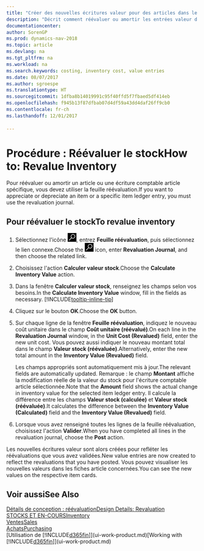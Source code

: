 ```yaml
---
title: "Créer des nouvelles écritures valeur pour des articles dans le stock"
description: "Décrit comment réévaluer ou amortir les entrées valeur d'un ou de plusieurs articles dans le stock en validant leur valeur calculée courante."
documentationcenter: 
author: SorenGP
ms.prod: dynamics-nav-2018
ms.topic: article
ms.devlang: na
ms.tgt_pltfrm: na
ms.workload: na
ms.search.keywords: costing, inventory cost, value entries
ms.date: 08/07/2017
ms.author: sgroespe
ms.translationtype: HT
ms.sourcegitcommit: 1dfba8b14019991c95f40ffd5f7fbaed5df414eb
ms.openlocfilehash: f945b13f87dfbab07d4df59a43dd4daf26ff9cb0
ms.contentlocale: fr-ch
ms.lasthandoff: 12/01/2017

---
```

# <a name="how-to-revalue-inventory"></a><span data-ttu-id="b1fcc-103">Procédure : Réévaluer le stock</span><span class="sxs-lookup"><span data-stu-id="b1fcc-103">How to: Revalue Inventory</span></span>
<span data-ttu-id="b1fcc-104">Pour réévaluer ou amortir un article ou une écriture comptable article spécifique, vous devez utiliser la feuille réévaluation.</span><span class="sxs-lookup"><span data-stu-id="b1fcc-104">If you want to appreciate or depreciate an item or a specific item ledger entry, you must use the revaluation journal.</span></span>

## <a name="to-revalue-inventory"></a><span data-ttu-id="b1fcc-105">Pour réévaluer le stock</span><span class="sxs-lookup"><span data-stu-id="b1fcc-105">To revalue inventory</span></span>
1. <span data-ttu-id="b1fcc-106">Sélectionnez l'icône ![Page ou état pour la recherche](media/ui-search/search_small.png "Page ou état pour la recherche"), entrez **Feuille réévaluation**, puis sélectionnez le lien connexe.</span><span class="sxs-lookup"><span data-stu-id="b1fcc-106">Choose the ![Search for Page or Report](media/ui-search/search_small.png "Search for Page or Report icon") icon, enter **Revaluation Journal**, and then choose the related link.</span></span>
2. <span data-ttu-id="b1fcc-107">Choisissez l'action **Calculer valeur stock**.</span><span class="sxs-lookup"><span data-stu-id="b1fcc-107">Choose the **Calculate Inventory Value** action.</span></span>
3. <span data-ttu-id="b1fcc-108">Dans la fenêtre **Calculer valeur stock**, renseignez les champs selon vos besoins.</span><span class="sxs-lookup"><span data-stu-id="b1fcc-108">In the **Calculate Inventory Value** window, fill in the fields as necessary.</span></span> [!INCLUDE[tooltip-inline-tip](includes/tooltip-inline-tip_md.md)]
4. <span data-ttu-id="b1fcc-109">Cliquez sur le bouton **OK**.</span><span class="sxs-lookup"><span data-stu-id="b1fcc-109">Choose the **OK** button.</span></span>
5. <span data-ttu-id="b1fcc-110">Sur chaque ligne de la fenêtre **Feuille réévaluation**, indiquez le nouveau coût unitaire dans le champ **Coût unitaire (réévalué)**.</span><span class="sxs-lookup"><span data-stu-id="b1fcc-110">On each line in the **Revaluation Journal** window, in the **Unit Cost (Revalued)** field, enter the new unit cost.</span></span> <span data-ttu-id="b1fcc-111">Vous pouvez aussi indiquer le nouveau montant total dans le champ **Valeur stock (réévaluée)**.</span><span class="sxs-lookup"><span data-stu-id="b1fcc-111">Alternatively, enter the new total amount in the **Inventory Value (Revalued)** field.</span></span>

    <span data-ttu-id="b1fcc-112">Les champs appropriés sont automatiquement mis à jour.</span><span class="sxs-lookup"><span data-stu-id="b1fcc-112">The relevant fields are automatically updated.</span></span> <span data-ttu-id="b1fcc-113">Remarque : le champ **Montant** affiche la modification réelle de la valeur du stock pour l'écriture comptable article sélectionnée.</span><span class="sxs-lookup"><span data-stu-id="b1fcc-113">Note that the **Amount** field shows the actual change in inventory value for the selected item ledger entry.</span></span> <span data-ttu-id="b1fcc-114">Il calcule la différence entre les champs **Valeur stock (calculée)** et **Valeur stock (réévaluée)**.</span><span class="sxs-lookup"><span data-stu-id="b1fcc-114">It calculates the difference between the **Inventory Value (Calculated)** field and the **Inventory Value (Revalued)** field.</span></span>
6. <span data-ttu-id="b1fcc-115">Lorsque vous avez renseigné toutes les lignes de la feuille réévaluation, choisissez l'action **Valider**.</span><span class="sxs-lookup"><span data-stu-id="b1fcc-115">When you have completed all lines in the revaluation journal, choose the **Post** action.</span></span>

<span data-ttu-id="b1fcc-116">Les nouvelles écritures valeur sont alors créées pour refléter les réévaluations que vous avez validées.</span><span class="sxs-lookup"><span data-stu-id="b1fcc-116">New value entries are now created to reflect the revaluations that you have posted.</span></span> <span data-ttu-id="b1fcc-117">Vous pouvez visualiser les nouvelles valeurs dans les fiches article concernées.</span><span class="sxs-lookup"><span data-stu-id="b1fcc-117">You can see the new values on the respective item cards.</span></span>

## <a name="see-also"></a><span data-ttu-id="b1fcc-118">Voir aussi</span><span class="sxs-lookup"><span data-stu-id="b1fcc-118">See Also</span></span>
[<span data-ttu-id="b1fcc-119">Détails de conception : réévaluation</span><span class="sxs-lookup"><span data-stu-id="b1fcc-119">Design Details: Revaluation</span></span>](design-details-revaluation.md)  
[<span data-ttu-id="b1fcc-120">STOCKS ET EN-COURS</span><span class="sxs-lookup"><span data-stu-id="b1fcc-120">Inventory</span></span>](inventory-manage-inventory.md)  
[<span data-ttu-id="b1fcc-121">Ventes</span><span class="sxs-lookup"><span data-stu-id="b1fcc-121">Sales</span></span>](sales-manage-sales.md)  
[<span data-ttu-id="b1fcc-122">Achats</span><span class="sxs-lookup"><span data-stu-id="b1fcc-122">Purchasing</span></span>](purchasing-manage-purchasing.md)  
<span data-ttu-id="b1fcc-123">[Utilisation de [!INCLUDE[d365fin](includes/d365fin_md.md)]](ui-work-product.md)</span><span class="sxs-lookup"><span data-stu-id="b1fcc-123">[Working with [!INCLUDE[d365fin](includes/d365fin_md.md)]](ui-work-product.md)</span></span>

